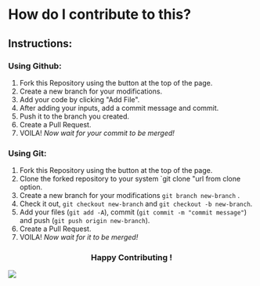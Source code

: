 
# How do I contribute to this?

## Instructions:

### Using Github:

1. Fork this Repository using the button at the top of the page.
2. Create a new branch for your modifications.
3. Add your code by clicking "Add File".
4. After adding your inputs, add a commit message and commit.
5. Push it to the branch you created.
6. Create a Pull Request.
7. VOILA! *Now wait for your commit to be merged!*

### Using Git:

1. Fork this Repository using the button at the top of the page.
2. Clone the forked repository to your system `git clone "url from clone option.
3. Create a new branch for your modifications  `git branch new-branch` .
4. Check it out, `git checkout new-branch` and `git checkout -b new-branch`.
5. Add your files (`git add -A`), commit (`git commit -m "commit message"`) and push (`git push origin new-branch`).
6. Create a Pull Request.
7. VOILA! *Now wait for it to be merged!*


<h3 align="center"> Happy Contributing ! </h3>

<img src="https://hacktoberfest.digitalocean.com/_nuxt/img/logo-hacktoberfest-full.f42e3b1.svg">
